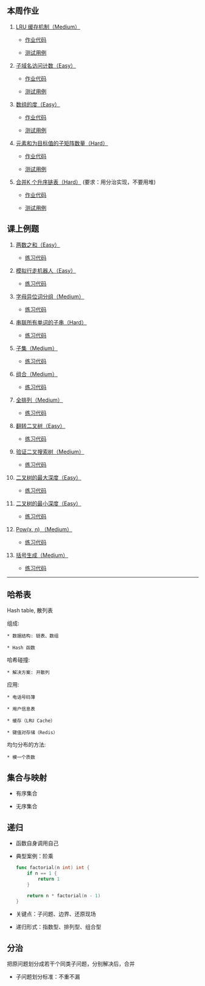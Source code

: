 本周作业
----------
1. [LRU 缓存机制（Medium）](https://leetcode-cn.com/problems/lru-cache/)

    * [作业代码](./homework/lc146_lru_cache.go)
    
    * [测试用例](./homework/lc146_lru_cache_test.go)
    
2. [子域名访问计数（Easy）](https://leetcode-cn.com/problems/subdomain-visit-count/) 

    * [作业代码](./homework/lc811_subdomain_visit_count.go)
    
    * [测试用例](./homework/lc811_subdomain_visit_count_test.go)
    
3. [数组的度（Easy）](https://leetcode-cn.com/problems/degree-of-an-array/)

    * [作业代码](./homework/lc697_degree_of_an_array.go)
    
    * [测试用例](./homework/lc697_degree_of_an_array_test.go)
    
4. [元素和为目标值的子矩阵数量（Hard）](https://leetcode-cn.com/problems/number-of-submatrices-that-sum-to-target/)

    * [作业代码](./homework/lc1074_number_of_submatrices_that_sum_to_target.go)
    
    * [测试用例](./homework/lc1074_number_of_submatrices_that_sum_to_target_test.go)

5. [合并K 个升序链表（Hard）](https://leetcode-cn.com/problems/merge-k-sorted-lists/) (要求：用分治实现，不要用堆)

    * [作业代码](./homework/lc23_merge_k_sorted_lists.go)
    
    * [测试用例](./homework/lc23_merge_k_sorted_lists_test.go)
    

课上例题
----------

1. [两数之和（Easy）](https://leetcode-cn.com/problems/two-sum/description/)

    * [练习代码](./lessons/lc1_two_sum.go)

2. [模拟行走机器人（Easy）](https://leetcode-cn.com/problems/walking-robot-simulation/)

    * [练习代码](./lessons/lc874_walking_robot_simulation.go)

3. [字母异位词分组（Medium）](https://leetcode-cn.com/problems/group-anagrams/)

    * [练习代码](./lessons/lc49_group_anagrams.go)

4. [串联所有单词的子串（Hard）](https://leetcode-cn.com/problems/substring-with-concatenation-of-all-words/)

    * [练习代码](./lessons/lc30_substring_with_concatenation_of_all_words.go)

5. [子集（Medium）](https://leetcode-cn.com/problems/subsets/)

    * [练习代码](./lessons/lc78_subsets.go)

6. [组合（Medium）](https://leetcode-cn.com/problems/combinations/)

    * [练习代码](./lessons/lc77_combinations.go)

7. [全排列（Medium）](https://leetcode-cn.com/problems/permutations/)

    * [练习代码](./lessons/lc46_permutations.go)

8. [翻转二叉树（Easy）](https://leetcode-cn.com/problems/invert-binary-tree/)

    * [练习代码](./lessons/lc226_invert_binary_tree.go)
    
9. [验证二叉搜索树（Medium）](https://leetcode-cn.com/problems/validate-binary-search-tree/)

    * [练习代码](./lessons/lc98_validate_binary_search_tree.go)
    
10. [二叉树的最大深度（Easy）](https://leetcode-cn.com/problems/maximum-depth-of-binary-tree/)

    * [练习代码](./lessons/lc104_maximum_depth_of_binary_tree.go)
    
10. [二叉树的最小深度（Easy）](https://leetcode-cn.com/problems/minimum-depth-of-binary-tree/)

    * [练习代码](./lessons/lc111_minimum_depth_of_binary_tree.go)

11. [Pow(x, n) （Medium）](https://leetcode-cn.com/problems/powx-n/)

    * [练习代码](./lessons/lc50_powx_n.go)
    
12. [括号生成（Medium）](https://leetcode-cn.com/problems/generate-parentheses/)

    * [练习代码](./lessons/lc22_generate_parentheses.go)


-----------------------------------

哈希表
--------
Hash table, 散列表

组成: 

    * 数据结构: 链表、数组
    
    * Hash 函数

哈希碰撞:
    
    * 解决方案: 开散列

应用:
    
    * 电话号码簿
    
    * 用户信息表
    
    * 缓存（LRU Cache）
    
    * 键值对存储（Redis）

均匀分布的方法:

    * 模一个质数


集合与映射
---------

* 有序集合

* 无序集合


递归
-----------

* 函数自身调用自己

* 典型案例：阶乘
    
    ```go
    func factorial(n int) int {
        if n == 1 {
      	    return 1
        }
      
        return n * factorial(n - 1) 
    }
    ```
    
 * 关键点：子问题、边界、还原现场
 
 * 递归形式：指数型、排列型、组合型
 
 
 分治
 ---------
 把原问题划分成若干个同类子问题，分别解决后，合并
 
 * 子问题划分标准：不重不漏
 
 
 
 
 
 